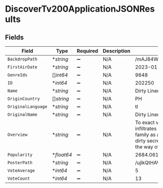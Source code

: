 # DiscoverTv200ApplicationJSONResults


## Fields

| Field                                                                                                                                                                                     | Type                                                                                                                                                                                      | Required                                                                                                                                                                                  | Description                                                                                                                                                                               | Example                                                                                                                                                                                   |
| ----------------------------------------------------------------------------------------------------------------------------------------------------------------------------------------- | ----------------------------------------------------------------------------------------------------------------------------------------------------------------------------------------- | ----------------------------------------------------------------------------------------------------------------------------------------------------------------------------------------- | ----------------------------------------------------------------------------------------------------------------------------------------------------------------------------------------- | ----------------------------------------------------------------------------------------------------------------------------------------------------------------------------------------- |
| `BackdropPath`                                                                                                                                                                            | **string*                                                                                                                                                                                 | :heavy_minus_sign:                                                                                                                                                                        | N/A                                                                                                                                                                                       | /mAJ84W6I8I272Da87qplS2Dp9ST.jpg                                                                                                                                                          |
| `FirstAirDate`                                                                                                                                                                            | **string*                                                                                                                                                                                 | :heavy_minus_sign:                                                                                                                                                                        | N/A                                                                                                                                                                                       | 2023-01-23                                                                                                                                                                                |
| `GenreIds`                                                                                                                                                                                | []*int64*                                                                                                                                                                                 | :heavy_minus_sign:                                                                                                                                                                        | N/A                                                                                                                                                                                       | 9648                                                                                                                                                                                      |
| `ID`                                                                                                                                                                                      | **int64*                                                                                                                                                                                  | :heavy_minus_sign:                                                                                                                                                                        | N/A                                                                                                                                                                                       | 202250                                                                                                                                                                                    |
| `Name`                                                                                                                                                                                    | **string*                                                                                                                                                                                 | :heavy_minus_sign:                                                                                                                                                                        | N/A                                                                                                                                                                                       | Dirty Linen                                                                                                                                                                               |
| `OriginCountry`                                                                                                                                                                           | []*string*                                                                                                                                                                                | :heavy_minus_sign:                                                                                                                                                                        | N/A                                                                                                                                                                                       | PH                                                                                                                                                                                        |
| `OriginalLanguage`                                                                                                                                                                        | **string*                                                                                                                                                                                 | :heavy_minus_sign:                                                                                                                                                                        | N/A                                                                                                                                                                                       | tl                                                                                                                                                                                        |
| `OriginalName`                                                                                                                                                                            | **string*                                                                                                                                                                                 | :heavy_minus_sign:                                                                                                                                                                        | N/A                                                                                                                                                                                       | Dirty Linen                                                                                                                                                                               |
| `Overview`                                                                                                                                                                                | **string*                                                                                                                                                                                 | :heavy_minus_sign:                                                                                                                                                                        | N/A                                                                                                                                                                                       | To exact vengeance, a young woman infiltrates the household of an influential family as a housemaid to expose their dirty secrets. However, love will get in the way of her revenge plot. |
| `Popularity`                                                                                                                                                                              | **float64*                                                                                                                                                                                | :heavy_minus_sign:                                                                                                                                                                        | N/A                                                                                                                                                                                       | 2684.061                                                                                                                                                                                  |
| `PosterPath`                                                                                                                                                                              | **string*                                                                                                                                                                                 | :heavy_minus_sign:                                                                                                                                                                        | N/A                                                                                                                                                                                       | /ujlkQtHAVShWyWTloGU2Vh5Jbo9.jpg                                                                                                                                                          |
| `VoteAverage`                                                                                                                                                                             | **int64*                                                                                                                                                                                  | :heavy_minus_sign:                                                                                                                                                                        | N/A                                                                                                                                                                                       | 5                                                                                                                                                                                         |
| `VoteCount`                                                                                                                                                                               | **int64*                                                                                                                                                                                  | :heavy_minus_sign:                                                                                                                                                                        | N/A                                                                                                                                                                                       | 13                                                                                                                                                                                        |